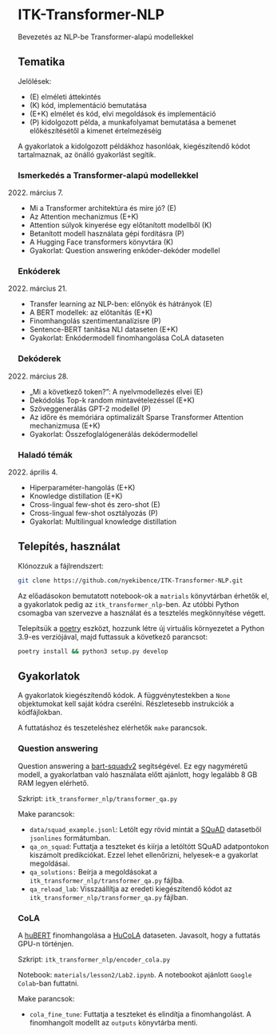 # ITK-Transformer-NLP
Bevezetés az NLP-be Transformer-alapú modellekkel

## Tematika

Jelölések:

* (E) elméleti áttekintés
* (K) kód, implementáció bemutatása
* (E+K) elmélet és kód, elvi megoldások és implementáció
* (P) kidolgozott példa, a munkafolyamat bemutatása a bemenet előkészítésétől a kimenet értelmezéséig

A gyakorlatok a kidolgozott példákhoz hasonlóak, kiegészítendő kódot tartalmaznak, az önálló gyakorlást segítik.

### Ismerkedés a Transformer-alapú modellekkel
2022. március 7.
* Mi a Transformer architektúra és mire jó? (E)
* Az Attention mechanizmus (E+K)
* Attention súlyok kinyerése egy előtanított modellből (K)
* Betanított modell használata gépi fordításra (P)
* A Hugging Face transformers könyvtára (K)
* Gyakorlat: Question answering enkóder-dekóder modellel
 
### Enkóderek
2022. március 21.
* Transfer learning az NLP-ben: előnyök és hátrányok (E)
* A BERT modellek: az előtanítás (E+K)
* Finomhangolás szentimentanalízisre (P)
* Sentence-BERT tanítása NLI dataseten (E+K)
* Gyakorlat: Enkódermodell finomhangolása CoLA dataseten

### Dekóderek
2022. március 28.
* „Mi a következő token?”: A nyelvmodellezés elvei (E)
* Dekódolás Top-k random mintavételezéssel (E+K)
* Szöveggenerálás GPT-2 modellel (P)
* Az időre és memóriára optimalizált Sparse Transformer Attention mechanizmusa (E+K)
* Gyakorlat: Összefoglalógenerálás dekódermodellel
 
### Haladó témák
2022. április 4.
* Hiperparaméter-hangolás (E+K)
* Knowledge distillation (E+K)
* Cross-lingual few-shot és zero-shot (E)
* Cross-lingual few-shot osztályozás (P)
* Gyakorlat: Multilingual knowledge distillation

## Telepítés, használat
Klónozzuk a fájlrendszert:

```bash
git clone https://github.com/nyekibence/ITK-Transformer-NLP.git
```

Az előadásokon bemutatott notebook-ok a `matrials` könyvtárban érhetők el, a gyakorlatok pedig
az `itk_transformer_nlp`-ben. Az utóbbi Python csomagba van szervezve a használat és a tesztelés megkönnyítése végett.

Telepítsük a [poetry](https://python-poetry.org/docs/#installation) eszközt, hozzunk létre új virtuális környezetet
a Python 3.9-es verziójával, majd futtassuk a következő parancsot:

```bash
poetry install && python3 setup.py develop
```

## Gyakorlatok
A gyakorlatok kiegészítendő kódok. A függvénytestekben a `None` objektumokat kell saját kódra cserélni. Részletesebb instrukciók a kódfájlokban.

A futtatáshoz és teszeteléshez elérhetők `make` parancsok. 

### Question answering
Question answering a [bart-squadv2](https://huggingface.co/a-ware/bart-squadv2) segítségével. Ez egy nagyméretű modell,
a gyakorlatban való használata előtt ajánlott, hogy legalább 8 GB RAM legyen elérhető. 

Szkript: `itk_transformer_nlp/transformer_qa.py`

Make parancsok:
* `data/squad_example.jsonl`: Letölt egy rövid mintát a [SQuAD](https://rajpurkar.github.io/SQuAD-explorer/) datasetből `jsonlines` formátumban.
* `qa_on_squad`: Futtatja a teszteket és kiírja a letöltött SQuAD adatpontokon kiszámolt predikciókat. Ezzel lehet ellenőrizni, helyesek-e a gyakorlat megoldásai.
* `qa_solutions:` Beírja a megoldásokat a `itk_transformer_nlp/transformer_qa.py` fájlba.
* `qa_reload_lab`: Visszaállítja az eredeti kiegészítendő kódot az `itk_transformer_nlp/transformer_qa.py` fájlban.

### CoLA
A [huBERT](https://huggingface.co/SZTAKI-HLT/hubert-base-cc)
finomhangolása a [HuCoLA](https://huggingface.co/datasets/NYTK/HuCOLA)
dataseten. Javasolt, hogy a futtatás GPU-n történjen.

Szkript: `itk_transformer_nlp/encoder_cola.py`

Notebook: `materials/lesson2/Lab2.ipynb`.
A notebookot ajánlott `Google Colab`-ban futtatni.

Make parancsok:
 * `cola_fine_tune`: Futtatja a teszteket és elindítja a finomhangolást. A finomhangolt modellt az `outputs` könyvtárba menti.